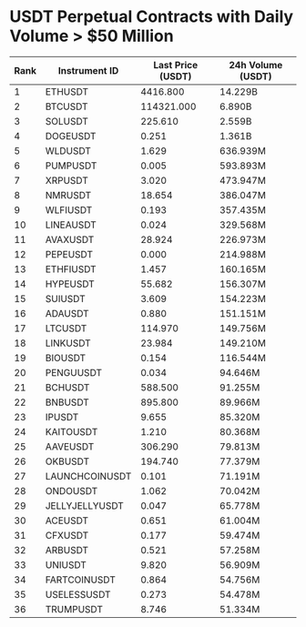 # USDT Perpetual Contracts with Daily Volume > $50 Million

| Rank | Instrument ID | Last Price (USDT) | 24h Volume (USDT) |
|------|---------------|-------------------|-------------------|
| 1 | ETHUSDT | 4416.800 | 14.229B |
| 2 | BTCUSDT | 114321.000 | 6.890B |
| 3 | SOLUSDT | 225.610 | 2.559B |
| 4 | DOGEUSDT | 0.251 | 1.361B |
| 5 | WLDUSDT | 1.629 | 636.939M |
| 6 | PUMPUSDT | 0.005 | 593.893M |
| 7 | XRPUSDT | 3.020 | 473.947M |
| 8 | NMRUSDT | 18.654 | 386.047M |
| 9 | WLFIUSDT | 0.193 | 357.435M |
| 10 | LINEAUSDT | 0.024 | 329.568M |
| 11 | AVAXUSDT | 28.924 | 226.973M |
| 12 | PEPEUSDT | 0.000 | 214.988M |
| 13 | ETHFIUSDT | 1.457 | 160.165M |
| 14 | HYPEUSDT | 55.682 | 156.307M |
| 15 | SUIUSDT | 3.609 | 154.223M |
| 16 | ADAUSDT | 0.880 | 151.151M |
| 17 | LTCUSDT | 114.970 | 149.756M |
| 18 | LINKUSDT | 23.984 | 149.210M |
| 19 | BIOUSDT | 0.154 | 116.544M |
| 20 | PENGUUSDT | 0.034 | 94.646M |
| 21 | BCHUSDT | 588.500 | 91.255M |
| 22 | BNBUSDT | 895.800 | 89.966M |
| 23 | IPUSDT | 9.655 | 85.320M |
| 24 | KAITOUSDT | 1.210 | 80.368M |
| 25 | AAVEUSDT | 306.290 | 79.813M |
| 26 | OKBUSDT | 194.740 | 77.379M |
| 27 | LAUNCHCOINUSDT | 0.101 | 71.191M |
| 28 | ONDOUSDT | 1.062 | 70.042M |
| 29 | JELLYJELLYUSDT | 0.047 | 65.778M |
| 30 | ACEUSDT | 0.651 | 61.004M |
| 31 | CFXUSDT | 0.177 | 59.474M |
| 32 | ARBUSDT | 0.521 | 57.258M |
| 33 | UNIUSDT | 9.820 | 56.909M |
| 34 | FARTCOINUSDT | 0.864 | 54.756M |
| 35 | USELESSUSDT | 0.273 | 54.478M |
| 36 | TRUMPUSDT | 8.746 | 51.334M |
